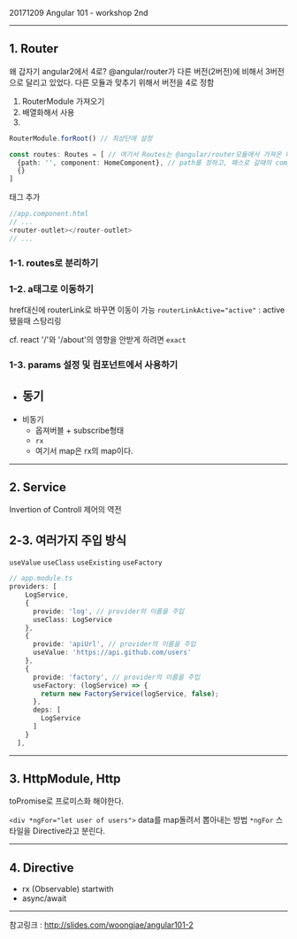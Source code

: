 20171209 Angular 101 - workshop 2nd

--------------

## 1. Router

왜 갑자기 angular2에서 4로?
@angular/router가 다른 버전(2버전)에 비해서 3버전으로 달리고 있었다. 
다른 모듈과 맞추기 위해서 버전을 4로 정함

1. RouterModule 가져오기
2. 배열화해서 사용
3. 

```ts
RouterModule.forRoot() // 최상단에 설정
```
```ts
const routes: Routes = [ // 여기서 Routes는 @angular/router모듈에서 가져온 다입이다.
  {path: '', component: HomeComponent}, // path를 정하고, 패스로 갈때의 component를 설정
  {}
]
```
태그 추가
```ts
//app.component.html
// ...
<router-outlet></router-outlet>
// ...
```

### 1-1. routes로 분리하기

### 1-2. a태그로 이동하기
href대신에 routerLink로 바꾸면 이동이 가능
`routerLinkActive="active"` : active됐을때 스탕리링

cf. react
'/'와 '/about'의 영향을 안받게 하려면 `exact`

### 1-3. params 설정 및 컴포넌트에서 사용하기
- 동기
  - 
- 비동기
  - 옵져버블 + subscribe형태
  - `rx`
  - 여기서 map은 rx의 map이다.

--------------

## 2. Service

Invertion of Controll 제어의 역전

## 2-3. 여러가지 주입 방식
`useValue`
`useClass`
`useExisting`
`useFactory`
```ts
// app.module.ts
providers: [
    LogService,
    {
      provide: 'log', // provider의 이름을 주입
      useClass: LogService
    },
    {
      provide: 'apiUrl', // provider의 이름을 주입
      useValue: 'https://api.github.com/users'
    },
    {
      provide: 'factory', // provider의 이름을 주입
      useFactory: (logService) => {
        return new FactoryService(logService, false);
      },
      deps: [
        LogService
      ]
    }
  ],
```

--------------

## 3. HttpModule, Http
toPromise로 프로미스화 해야한다.

`<div *ngFor="let user of users">`
data를 map돌려서 뽑아내는 방법
`*ngFor` 스타일을 Directive라고 분린다.

--------------

## 4. Directive

- rx (Observable)
  startwith
- async/await

--------------
참고링크 : http://slides.com/woongjae/angular101-2
